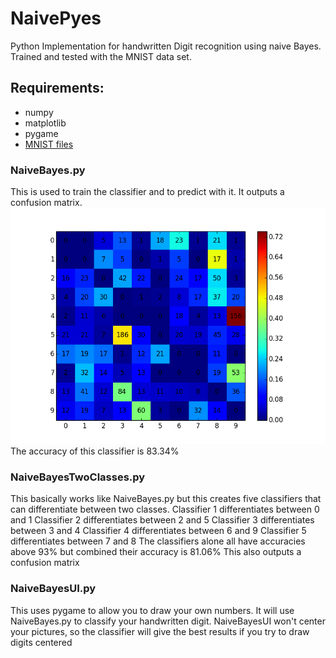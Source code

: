 NaivePyes
=========
Python Implementation for handwritten Digit recognition using naive Bayes.
Trained and tested with the MNIST data set.

## Requirements:
- numpy
- matplotlib
- pygame
- [MNIST files](http://yann.lecun.com/exdb/mnist/)

### NaiveBayes.py
This is used to train the classifier and to predict with it.
It outputs a confusion matrix.
![](/10classesNoSubsampling/conf_matrix.png)
The accuracy of this classifier is 83.34%

### NaiveBayesTwoClasses.py
This basically works like NaiveBayes.py but this creates
five classifiers that can differentiate between two classes.
Classifier 1 differentiates between 0 and 1
Classifier 2 differentiates between 2 and 5
Classifier 3 differentiates between 3 and 4
Classifier 4 differentiates between 6 and 9
Classifier 5 differentiates between 7 and 8
The classifiers alone all have accuracies above 93%
but combined their accuracy is 81.06%
This also outputs a confusion matrix
 
### NaiveBayesUI.py
This uses pygame to allow you to draw your own numbers.
It will use NaiveBayes.py to classify your handwritten digit.
NaiveBayesUI won't center your pictures, so the classifier
will give the best results if you try to draw digits centered